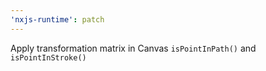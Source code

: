 ```yaml
---
'nxjs-runtime': patch
---
```


Apply transformation matrix in Canvas `isPointInPath()` and `isPointInStroke()`

